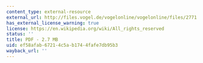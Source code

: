 ```yaml
---
content_type: external-resource
external_url: http://files.vogel.de/vogelonline/vogelonline/files/2771.pdf
has_external_license_warning: true
license: https://en.wikipedia.org/wiki/All_rights_reserved
status: ''
title: PDF - 2.7 MB
uid: ef58afab-6721-4c5a-b174-4fafe7db95b3
wayback_url: ''
---
```

